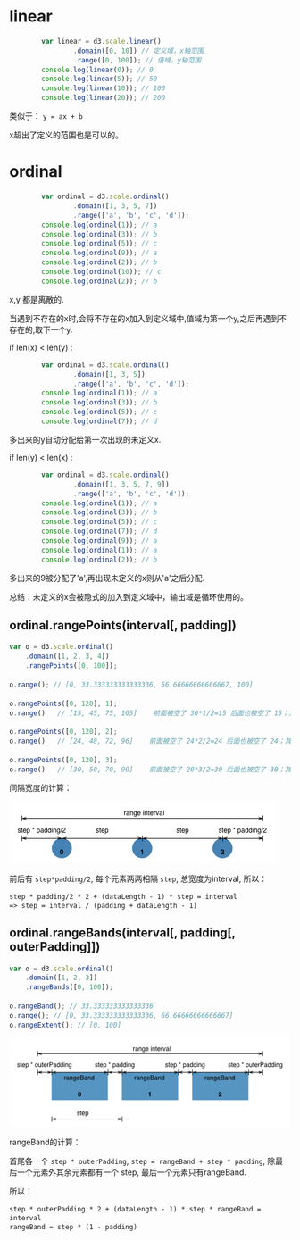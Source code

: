# linear

```js
        var linear = d3.scale.linear()
                .domain([0, 10]) // 定义域，x轴范围
                .range([0, 100]); // 值域，y轴范围
        console.log(linear(0)); // 0
        console.log(linear(5)); // 50
        console.log(linear(10)); // 100
        console.log(linear(20)); // 200
```

类似于： `y = ax + b`

x超出了定义的范围也是可以的。

# ordinal

```js
        var ordinal = d3.scale.ordinal()
                .domain([1, 3, 5, 7])
                .range(['a', 'b', 'c', 'd']);
        console.log(ordinal(1)); // a
        console.log(ordinal(3)); // b
        console.log(ordinal(5)); // c
        console.log(ordinal(9)); // a
        console.log(ordinal(2)); // b
        console.log(ordinal(10)); // c
        console.log(ordinal(2)); // b
```

x,y 都是离散的.

当遇到不存在的x时,会将不存在的x加入到定义域中,值域为第一个y,之后再遇到不存在的,取下一个y.

if len(x) < len(y) :

```js
        var ordinal = d3.scale.ordinal()
                .domain([1, 3, 5])
                .range(['a', 'b', 'c', 'd']);
        console.log(ordinal(1)); // a
        console.log(ordinal(3)); // b
        console.log(ordinal(5)); // c
        console.log(ordinal(7)); // d
```

多出来的y自动分配给第一次出现的未定义x.

if len(y) < len(x) :

```js
        var ordinal = d3.scale.ordinal()
                .domain([1, 3, 5, 7, 9])
                .range(['a', 'b', 'c', 'd']);
        console.log(ordinal(1)); // a
        console.log(ordinal(3)); // b
        console.log(ordinal(5)); // c
        console.log(ordinal(7)); // d
        console.log(ordinal(9)); // a
        console.log(ordinal(1)); // a
        console.log(ordinal(2)); // b
```

多出来的9被分配了'a',再出现未定义的x则从'a'之后分配.

总结：未定义的x会被隐式的加入到定义域中，输出域是循环使用的。


## ordinal.rangePoints(interval[, padding])

```js
var o = d3.scale.ordinal()
    .domain([1, 2, 3, 4])
    .rangePoints([0, 100]);

o.range(); // [0, 33.333333333333336, 66.66666666666667, 100]

o.rangePoints([0, 120], 1);
o.range()   // [15, 45, 75, 105]    前面被空了 30*1/2=15 后面也被空了 15；其中 30 是间隔宽度

o.rangePoints([0, 120], 2);
o.range()   // [24, 48, 72, 96]    前面被空了 24*2/2=24 后面也被空了 24；其中 24 是间隔宽度

o.rangePoints([0, 120], 3);
o.range()   // [30, 50, 70, 90]    前面被空了 20*3/2=30 后面也被空了 30；其中 20 是间隔宽
```

间隔宽度的计算：

![](pic/01.png)

前后有 `step*padding/2`, 每个元素两两相隔 `step`, 总宽度为interval, 所以：

```
step * padding/2 * 2 + (dataLength - 1) * step = interval
=> step = interval / (padding + dataLength - 1)
```


## ordinal.rangeBands(interval[, padding[, outerPadding]])

```js
var o = d3.scale.ordinal()
    .domain([1, 2, 3])
    .rangeBands([0, 100]);

o.rangeBand(); // 33.333333333333336
o.range(); // [0, 33.333333333333336, 66.66666666666667]
o.rangeExtent(); // [0, 100]
```

![](pic/02.png)

rangeBand的计算：

首尾各一个 `step * outerPadding`, `step = rangeBand + step * padding`, 除最后一个元素外其余元素都有一个 step, 最后一个元素只有rangeBand.

所以：

```
step * outerPadding * 2 + (dataLength - 1) * step * rangeBand = interval
rangeBand = step * (1 - padding)
```


